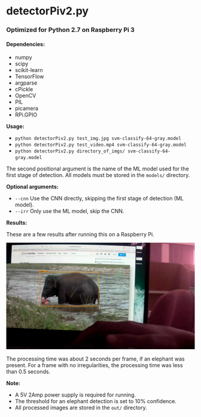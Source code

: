 <h1>detectorPiv2.py</h1>

<h3>Optimized for Python 2.7 on Raspberry Pi 3</h3>

<h4>Dependencies:</h4>

* numpy
* scipy
* scikit-learn
* TensorFlow
* argparse
* cPickle
* OpenCV
* PIL
* picamera
* RPi.GPIO

**Usage:**
* `python detectorPiv2.py test_img.jpg svm-classify-64-gray.model`
* `python detectorPiv2.py test_video.mp4 svm-classify-64-gray.model`
* `python detectorPiv2.py directory_of_imgs/ svm-classify-64-gray.model`
	
The second positional argument is the name of the ML model used for the first stage of detection. All models must be stored in the `models/` directory.

**Optional arguments:**
* `--cnn`    Use the CNN directly, skipping the first stage of detection (ML model).
* `--irr`    Only use the ML model, skip the CNN.

**Results:**

These are a few results after running this on a Raspberry Pi.

![Alt](https://github.com/SouravJohar/hec-video/blob/master/vision/out/res_4.jpg "Elephant")

The processing time was about 2 seconds per frame, if an elephant was present.
For a frame with no irregularities, the processing time was less than 0.5 seconds.


**Note:**
* A 5V 2Amp power supply is required for running.
* The threshold for an elephant detection is set to 10% confidence.
* All processed images are stored in the `out/` directory.
